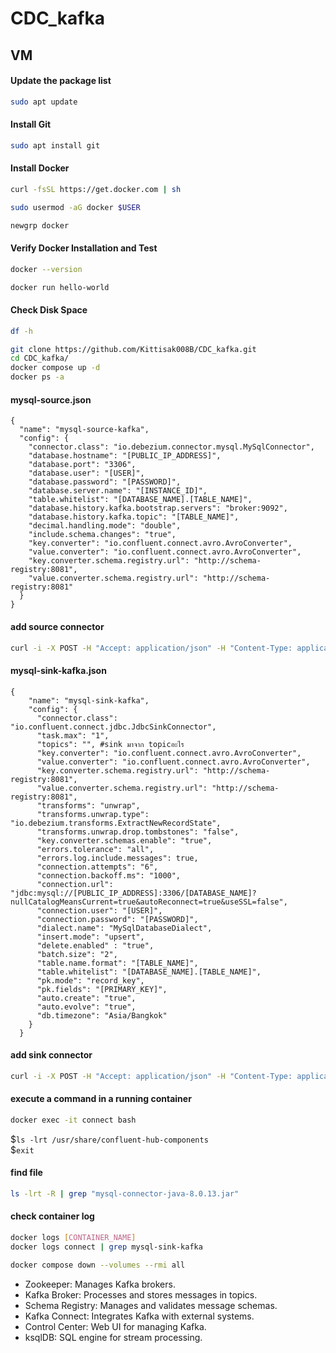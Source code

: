 # CDC_kafka

## VM
#### Update the package list
```bash
sudo apt update
```
#### Install Git
```bash
sudo apt install git
```
#### Install Docker 
```bash
curl -fsSL https://get.docker.com | sh
```
```bash
sudo usermod -aG docker $USER
```
```bash
newgrp docker
```
#### Verify Docker Installation and Test 
```bash
docker --version
```
```bash
docker run hello-world
```
#### Check Disk Space
```bash
df -h
```
```bash
git clone https://github.com/Kittisak008B/CDC_kafka.git
cd CDC_kafka/
docker compose up -d
docker ps -a
```

#### mysql-source.json
```
{
  "name": "mysql-source-kafka",
  "config": {
    "connector.class": "io.debezium.connector.mysql.MySqlConnector",
    "database.hostname": "[PUBLIC_IP_ADDRESS]",
    "database.port": "3306",
    "database.user": "[USER]",
    "database.password": "[PASSWORD]",
    "database.server.name": "[INSTANCE_ID]",
    "table.whitelist": "[DATABASE_NAME].[TABLE_NAME]",
    "database.history.kafka.bootstrap.servers": "broker:9092",
    "database.history.kafka.topic": "[TABLE_NAME]",
    "decimal.handling.mode": "double",
    "include.schema.changes": "true",
    "key.converter": "io.confluent.connect.avro.AvroConverter",
    "value.converter": "io.confluent.connect.avro.AvroConverter",
    "key.converter.schema.registry.url": "http://schema-registry:8081",
    "value.converter.schema.registry.url": "http://schema-registry:8081"
  }
}
```
#### add source connector
```bash
curl -i -X POST -H "Accept: application/json" -H "Content-Type: application/json" http://localhost:8083/connectors/ -d @mysql-source.json
```
#### mysql-sink-kafka.json
```
{
    "name": "mysql-sink-kafka",
    "config": {
      "connector.class": "io.confluent.connect.jdbc.JdbcSinkConnector",
      "task.max": "1",
      "topics": "", #sink มาจาก topicอะไร
      "key.converter": "io.confluent.connect.avro.AvroConverter",
      "value.converter": "io.confluent.connect.avro.AvroConverter",
      "key.converter.schema.registry.url": "http://schema-registry:8081",
      "value.converter.schema.registry.url": "http://schema-registry:8081",
      "transforms": "unwrap",
      "transforms.unwrap.type": "io.debezium.transforms.ExtractNewRecordState",
      "transforms.unwrap.drop.tombstones": "false",
      "key.converter.schemas.enable": "true",
      "errors.tolerance": "all",
      "errors.log.include.messages": true,
      "connection.attempts": "6",
      "connection.backoff.ms": "1000",
      "connection.url": "jdbc:mysql://[PUBLIC_IP_ADDRESS]:3306/[DATABASE_NAME]?nullCatalogMeansCurrent=true&autoReconnect=true&useSSL=false",
      "connection.user": "[USER]",
      "connection.password": "[PASSWORD]",
      "dialect.name": "MySqlDatabaseDialect",
      "insert.mode": "upsert",
      "delete.enabled" : "true",
      "batch.size": "2",
      "table.name.format": "[TABLE_NAME]",
      "table.whitelist": "[DATABASE_NAME].[TABLE_NAME]",
      "pk.mode": "record_key",
      "pk.fields": "[PRIMARY_KEY]",
      "auto.create": "true",
      "auto.evolve": "true",
      "db.timezone": "Asia/Bangkok"
    }
  }
```
#### add sink connector
```bash
curl -i -X POST -H "Accept: application/json" -H "Content-Type: application/json" http://localhost:8083/connectors/ -d @mysql-sink-kafka.json
```

#### execute a command in a running container
```bash
docker exec -it connect bash
```
$`ls -lrt /usr/share/confluent-hub-components` <br>
$`exit`

#### find file
```bash
ls -lrt -R | grep "mysql-connector-java-8.0.13.jar"
```
#### check container log
```bash
docker logs [CONTAINER_NAME]
docker logs connect | grep mysql-sink-kafka
```
```bash
docker compose down --volumes --rmi all
```

- Zookeeper: Manages Kafka brokers.
- Kafka Broker: Processes and stores messages in topics.
- Schema Registry: Manages and validates message schemas.
- Kafka Connect: Integrates Kafka with external systems.
- Control Center: Web UI for managing Kafka.
- ksqlDB: SQL engine for stream processing.
